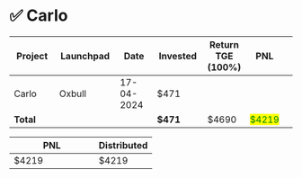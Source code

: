 # ✅ Carlo



<table data-full-width="true"><thead><tr><th width="152">Project</th><th width="138">Launchpad</th><th width="132">Date</th><th width="133">Invested</th><th>Return TGE (100%)</th><th>PNL</th><th></th></tr></thead><tbody><tr><td>Carlo</td><td>Oxbull</td><td>17-04-2024</td><td>$471</td><td></td><td></td><td></td></tr><tr><td><strong>Total</strong></td><td></td><td></td><td><strong>$471</strong></td><td>$4690</td><td><mark style="color:green;">$4219</mark></td><td></td></tr></tbody></table>

<table data-full-width="true"><thead><tr><th width="135">PNL</th><th>Distributed</th></tr></thead><tbody><tr><td>$4219</td><td>$4219</td></tr></tbody></table>

